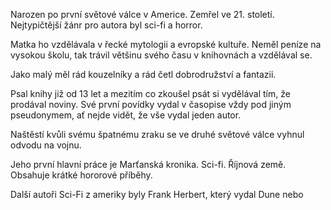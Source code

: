 Narozen po první světové válce v Americe. Zemřel ve 21. století.
Nejtypičtější žánr pro autora byl sci-fi a horror.

Matka ho vzdělávala v řecké mytologii a evropské kultuře. Neměl peníze na vysokou školu, tak trávil většinu svého času v knihovnách a vzdělával se.

Jako malý měl rád kouzelníky a rád četl dobrodružství a fantazii.

Psal knihy již od 13 let a mezitím co zkoušel psát si vydělával tím, že prodával noviny. Své první povídky vydal v časopise vždy pod jiným pseudonymem, ať nejde vidět, že vše vydal jeden autor.

Naštěstí kvůli svému špatnému zraku se ve druhé světové válce vyhnul odvodu na vojnu.

Jeho první hlavní práce je Marťanská kronika. Sci-fi.
Říjnová země. Obsahuje krátké hororové příběhy.

Další autoři Sci-Fi z ameriky byly Frank Herbert, který vydal Dune nebo 